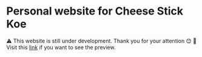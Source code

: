# Personal website for Cheese Stick Koe

⚠ This website is still under development. Thank you for your attention 😊
🔗 Visit this [link](https://cheese-stick-koe.vercel.app) if you want to see the preview.

